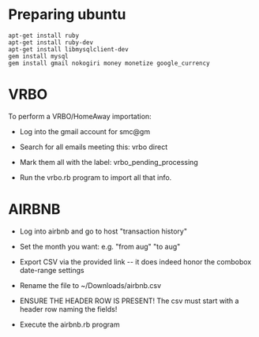 # Preparing ubuntu

```
apt-get install ruby
apt-get install ruby-dev
apt-get install libmysqlclient-dev
gem install mysql
gem install gmail nokogiri money monetize google_currency
```

# VRBO

To perform a VRBO/HomeAway importation:

* Log into the gmail account for smc@gm

* Search for all emails meeting this:  vrbo direct 

* Mark them all with the label:  vrbo_pending_processing

* Run the vrbo.rb program to import all that info.


# AIRBNB

* Log into airbnb and go to host "transaction history"

* Set the month you want: e.g. "from aug" "to aug"

* Export CSV via the provided link -- it does indeed honor the combobox date-range settings

* Rename the file to ~/Downloads/airbnb.csv

* ENSURE THE HEADER ROW IS PRESENT!  The csv must start with a header row naming the fields!

* Execute the airbnb.rb program


